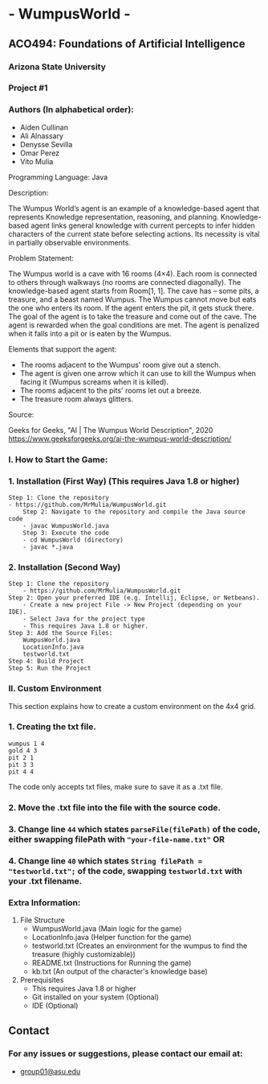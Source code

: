 # - WumpusWorld -

## ACO494: Foundations of Artificial Intelligence 
### Arizona State University 
### Project #1 
### Authors (In alphabetical order): 
- Aiden Cullinan
- Ali Alnassary 
- Denysse Sevilla
- Omar Perez
- Vito Mulia

Programming Language: Java
    
Description:

The Wumpus World’s agent is an example of a knowledge-based agent that represents Knowledge representation, reasoning, and planning. Knowledge-based agent links general knowledge with current percepts to infer hidden characters of the current state before selecting actions. Its necessity is vital in partially observable environments.

Problem Statement:

The Wumpus world is a cave with 16 rooms (4×4). Each room is connected to others through walkways (no rooms are connected diagonally). The knowledge-based agent starts from Room[1, 1]. The cave has – some pits, a treasure, and a beast named Wumpus. The Wumpus cannot move but eats the one who enters its room. If the agent enters the pit, it gets stuck there. The goal of the agent is to take the treasure and come out of the cave. The agent is rewarded when the goal conditions are met. The agent is penalized when it falls into a pit or is eaten by the Wumpus.
    
Elements that support the agent:
- The rooms adjacent to the Wumpus' room give out a stench.
- The agent is given one arrow which it can use to kill the Wumpus when facing it (Wumpus screams when it is killed).
- The rooms adjacent to the pits' rooms let out a breeze.
- The treasure room always glitters.
    
Source:

Geeks for Geeks, "AI | The Wumpus World Description", 2020
https://www.geeksforgeeks.org/ai-the-wumpus-world-description/

### I. How to Start the Game:
  ### 1. Installation (First Way) (This requires Java 1.8 or higher)
    Step 1: Clone the repository
    - https://github.com/MrMulia/WumpusWorld.git
        Step 2: Navigate to the repository and compile the Java source code
        - javac WumpusWorld.java
        Step 3: Execute the code
        - cd WumpusWorld (directory)
        - javac *.java 
        
 ### 2. Installation (Second Way)
    Step 1: Clone the repository
        - https://github.com/MrMulia/WumpusWorld.git    
    Step 2: Open your preferred IDE (e.g. Intellij, Eclipse, or Netbeans).
        - Create a new project File -> New Project (depending on your IDE).
        - Select Java for the project type
        - This requires Java 1.8 or higher.
    Step 3: Add the Source Files:
        WumpusWorld.java
        LocationInfo.java
        testworld.txt 
    Step 4: Build Project
    Step 5: Run the Project

### II. Custom Environment
This section explains how to create a custom environment on the 4x4 grid.
### 1. Creating the txt file.
    wumpus 1 4
    gold 4 3
    pit 2 1
    pit 3 3
    pit 4 4
The code only accepts txt files, make sure to save it as a .txt file. 
### 2. Move the .txt file into the file with the source code.
### 3. Change line `44` which states `parseFile(filePath)` of the code, either swapping filePath with `"your-file-name.txt"` OR
### 4. Change line `40` which states `String filePath = "testworld.txt";` of the code, swapping `testworld.txt` with your .txt filename.

### Extra Information:
   1. File Structure
        - WumpusWorld.java (Main logic for the game)
        - LocationInfo.java (Helper function for the game)
        - testworld.txt (Creates an environment for the wumpus to find the treasure (highly customizable))
        - README.txt (Instructions for Running the game)
        - kb.txt (An output of the character's knowledge base) <br>
  2. Prerequisites
        - This requires Java 1.8 or higher
        - Git installed on your system (Optional)
        - IDE (Optional) <br>
  ## Contact
  ### For any issues or suggestions, please contact our email at:
  - group01@asu.edu
